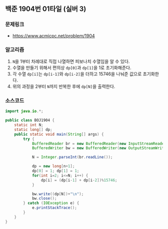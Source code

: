 ## 백준 1904번 01타일 (실버 3)
### 문제링크
- https://www.acmicpc.net/problem/1904

### 알고리즘
1. `N`을 1부터 차례대로 직접 나열하면 피보나치 수열임을 알 수 있다.
2. 수열을 만들기 위해서 편의상 `dp[0]`과 `dp[1]`을 1로 초기화해준다.
3. 각 수열 `dp[i]`는 `dp[i-1]`와 `dp[i-2]`을 더하고 15746을 나눠준 값으로 초기화한다.
4. 위의 과정을 2부터 `N`까지 반복한 후에 `dp[N]`을 출력한다.

### 소스코드
```java
import java.io.*;

public class BOJ1904 {
    static int N;
    static long[] dp;
    public static void main(String[] args) {
        try {
            BufferedReader br = new BufferedReader(new InputStreamReader(System.in));
            BufferedWriter bw = new BufferedWriter(new OutputStreamWriter(System.out));

            N = Integer.parseInt(br.readLine());

            dp = new long[n+1];
            dp[0] = 1; dp[1] = 1;
            for(int i=2; i<=N; i++) {
                dp[i] = (dp[i-1] + dp[i-2])%15746;
            }

            bw.write((dp[N])+"\n");
            bw.close();
        } catch (IOException e) {
            e.printStackTrace();
        }
    }
}
```